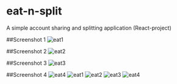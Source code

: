 # eat-n-split
A simple account sharing and splitting application (React-project)

##Screenshot 1
![eat1](https://github.com/erberkelbir/eat-n-split/assets/58777278/69151778-95f2-4bbc-a1ad-b1f81949ec33)

##Screenshot 2
![eat2](https://github.com/erberkelbir/eat-n-split/assets/58777278/6c031c3c-1807-441f-be8f-3755805db14f)

##Screenshot 3
![eat3](https://github.com/erberkelbir/eat-n-split/assets/58777278/afb845cc-6942-4fd6-97d1-e30163569f22)

##Screenshot 4
![eat4](https://github.com/erberkelbir/eat-n-split/assets/58777278/b600c4d7-a88a-4eb8-9f5e-1d6d8139e00b)
![eat1](https://github.com/erberkelbir/eat-n-split/assets/58777278/0e44f26e-78cd-4bd7-b85d-fae553d46f55)
![eat2](https://github.com/erberkelbir/eat-n-split/assets/58777278/8cc3cbeb-4054-47ef-9dd7-34d4fb7353a2)
![eat3](https://github.com/erberkelbir/eat-n-split/assets/58777278/4c490d98-72c6-4b74-bee2-5ed3fd70ba3f)
![eat4](https://github.com/erberkelbir/eat-n-split/assets/58777278/67536aae-ac98-4df7-bd9b-6c4e8c613f7d)

